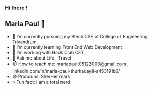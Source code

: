 ### Hi there !
## Maria  Paul :woman:



* 🔭 I’m currently  pursuing my Btech CSE at College of Engineering Trivandrum
* 🌱 I’m currently learning Front End Web Development
* 🤔 I’m  working with Hack Club CET,
* 💬 Ask me about  Life , Travel 
* 📫 How to reach me:  mariapault05122000@gmail.com , linkedin.com/in/maria-paul-thurkadayil-a453191b6/
* 😄 Pronouns:  She/Her mars
* ⚡ Fun fact:  I am a total nerd 

